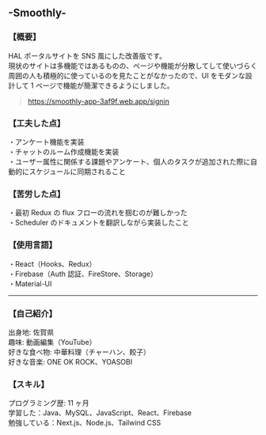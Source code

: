 ## **-Smoothly-**

### 【概要】

HAL ポータルサイトを SNS 風にした改善版です。  
現状のサイトは多機能ではあるものの、ページや機能が分散してして使いづらく  
周囲の人も積極的に使っているのを見たことがなかったので、UI をモダンな設計して 1 ページで機能が簡潔できるようにしました。

> https://smoothly-app-3af9f.web.app/signin

### 【工夫した点】

・アンケート機能を実装  
・チャットのルーム作成機能を実装  
・ユーザー属性に関係する課題やアンケート、個人のタスクが追加された際に自動的にスケジュールに同期されること

### 【苦労した点】

・最初 Redux の flux フローの流れを掴むのが難しかった  
・Scheduler のドキュメントを翻訳しながら実装したこと

### 【使用言語】

・React（Hooks、Redux）  
・Firebase（Auth 認証、FireStore、Storage）  
・Material-UI

---

### 【自己紹介】

出身地: 佐賀県  
趣味: 動画編集（YouTube）  
好きな食べ物: 中華料理（チャーハン、餃子）  
好きな音楽: ONE OK ROCK、YOASOBI

### 【スキル】

プログラミング歴: 11 ヶ月  
学習した：Java、MySQL、JavaScript、React、Firebase  
勉強している：Next.js、Node.js、Tailwind CSS

